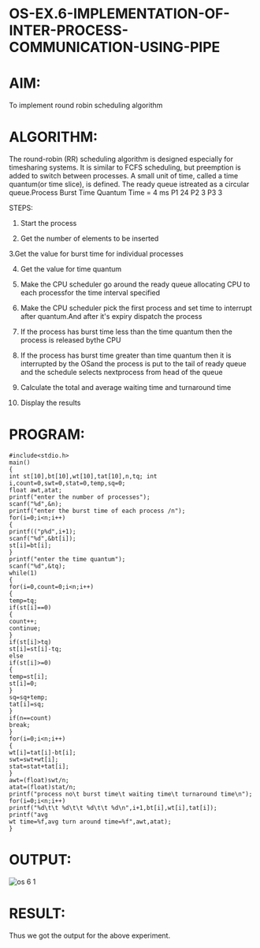 # OS-EX.6-IMPLEMENTATION-OF-INTER-PROCESS-COMMUNICATION-USING-PIPE

# AIM:
To implement round robin scheduling algorithm

# ALGORITHM:
The round-robin (RR) scheduling algorithm is designed especially for timesharing systems. It is similar to FCFS scheduling, but preemption is added to switch between processes. A small unit of time, called a time quantum(or time slice), is defined. The ready queue istreated as a circular queue.Process Burst Time Quantum Time = 4 ms P1 24 P2 3 P3 3

STEPS:

1. Start the process

2. Get the number of elements to be inserted

3.Get the value for burst time for individual processes

4. Get the value for time quantum

5. Make the CPU scheduler go around the ready queue allocating CPU to each processfor the time interval specified

6. Make the CPU scheduler pick the first process and set time to interrupt after quantum.And after it's expiry dispatch the process

7. If the process has burst time less than the time quantum then the process is released bythe CPU

8. If the process has burst time greater than time quantum then it is interrupted by the OSand the process is put to the tail of ready queue and the schedule selects nextprocess from head of the queue

9. Calculate the total and average waiting time and turnaround time

10. Display the results

# PROGRAM:
```
#include<stdio.h>
main()
{
int st[10],bt[10],wt[10],tat[10],n,tq; int
i,count=0,swt=0,stat=0,temp,sq=0;
float awt,atat;
printf("enter the number of processes");
scanf("%d",&n);
printf("enter the burst time of each process /n");
for(i=0;i<n;i++)
{
printf(("p%d",i+1);
scanf("%d",&bt[i]);
st[i]=bt[i];
}
printf("enter the time quantum");
scanf("%d",&tq);
while(1)
{
for(i=0,count=0;i<n;i++)
{
temp=tq;
if(st[i]==0)
{
count++;
continue;
}
if(st[i]>tq)
st[i]=st[i]-tq;
else
if(st[i]>=0)
{
temp=st[i];
st[i]=0;
}
sq=sq+temp;
tat[i]=sq;
}
if(n==count)
break;
}
for(i=0;i<n;i++)
{
wt[i]=tat[i]-bt[i];
swt=swt+wt[i];
stat=stat+tat[i];
}
awt=(float)swt/n;
atat=(float)stat/n;
printf("process no\t burst time\t waiting time\t turnaround time\n");
for(i=0;i<n;i++)
printf("%d\t\t %d\t\t %d\t\t %d\n",i+1,bt[i],wt[i],tat[i]); printf("avg
wt time=%f,avg turn around time=%f",awt,atat);
}
```

# OUTPUT:
![os 6 1](https://github.com/Rama-Lekshmi/OS-EX.6-IMPLEMENTATION-OF-INTER-PROCESS-COMMUNICATION-USING-PIPE/assets/118541549/783e8502-f21f-4e6a-8d89-e6199faae56d)

# RESULT:
Thus we got the output for the above experiment.
